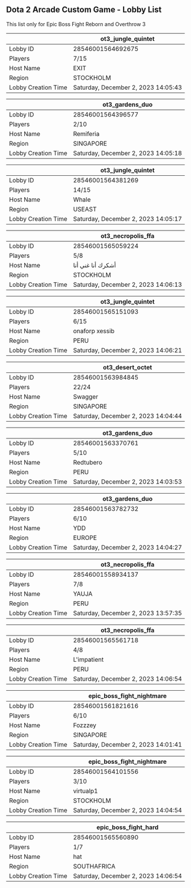 ## Dota 2 Arcade Custom Game - Lobby List

This list only for Epic Boss Fight Reborn and Overthrow 3

|  | ot3_jungle_quintet |
| ------ | ------ |
| Lobby ID | 28546001564692675 |
| Players | 7/15 |
| Host Name | EXIT |
| Region | STOCKHOLM |
| Lobby Creation Time | Saturday, December 2, 2023 14:05:43 |


|  | ot3_gardens_duo |
| ------ | ------ |
| Lobby ID | 28546001564396577 |
| Players | 2/10 |
| Host Name | Remiferia |
| Region | SINGAPORE |
| Lobby Creation Time | Saturday, December 2, 2023 14:05:18 |


|  | ot3_jungle_quintet |
| ------ | ------ |
| Lobby ID | 28546001564381269 |
| Players | 14/15 |
| Host Name | Whale |
| Region | USEAST |
| Lobby Creation Time | Saturday, December 2, 2023 14:05:17 |


|  | ot3_necropolis_ffa |
| ------ | ------ |
| Lobby ID | 28546001565059224 |
| Players | 5/8 |
| Host Name | أشكرك أنا غني أنا |
| Region | STOCKHOLM |
| Lobby Creation Time | Saturday, December 2, 2023 14:06:13 |


|  | ot3_jungle_quintet |
| ------ | ------ |
| Lobby ID | 28546001565151093 |
| Players | 6/15 |
| Host Name | onaforp xessib |
| Region | PERU |
| Lobby Creation Time | Saturday, December 2, 2023 14:06:21 |


|  | ot3_desert_octet |
| ------ | ------ |
| Lobby ID | 28546001563984845 |
| Players | 22/24 |
| Host Name | Swagger |
| Region | SINGAPORE |
| Lobby Creation Time | Saturday, December 2, 2023 14:04:44 |


|  | ot3_gardens_duo |
| ------ | ------ |
| Lobby ID | 28546001563370761 |
| Players | 5/10 |
| Host Name | Redtubero |
| Region | PERU |
| Lobby Creation Time | Saturday, December 2, 2023 14:03:53 |


|  | ot3_gardens_duo |
| ------ | ------ |
| Lobby ID | 28546001563782732 |
| Players | 6/10 |
| Host Name | YDD |
| Region | EUROPE |
| Lobby Creation Time | Saturday, December 2, 2023 14:04:27 |


|  | ot3_necropolis_ffa |
| ------ | ------ |
| Lobby ID | 28546001558934137 |
| Players | 7/8 |
| Host Name | YAUJA |
| Region | PERU |
| Lobby Creation Time | Saturday, December 2, 2023 13:57:35 |


|  | ot3_necropolis_ffa |
| ------ | ------ |
| Lobby ID | 28546001565561718 |
| Players | 4/8 |
| Host Name | L'impatient |
| Region | PERU |
| Lobby Creation Time | Saturday, December 2, 2023 14:06:54 |


|  | epic_boss_fight_nightmare |
| ------ | ------ |
| Lobby ID | 28546001561821616 |
| Players | 6/10 |
| Host Name | Fozzzey |
| Region | SINGAPORE |
| Lobby Creation Time | Saturday, December 2, 2023 14:01:41 |


|  | epic_boss_fight_nightmare |
| ------ | ------ |
| Lobby ID | 28546001564101556 |
| Players | 3/10 |
| Host Name | virtualp1 |
| Region | STOCKHOLM |
| Lobby Creation Time | Saturday, December 2, 2023 14:04:54 |


|  | epic_boss_fight_hard |
| ------ | ------ |
| Lobby ID | 28546001565560890 |
| Players | 1/7 |
| Host Name | hat |
| Region | SOUTHAFRICA |
| Lobby Creation Time | Saturday, December 2, 2023 14:06:54 |


